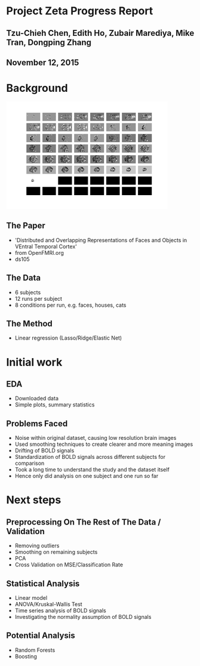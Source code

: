 # Project Zeta Progress Report
## Tzu-Chieh Chen, Edith Ho, Zubair Marediya, Mike Tran, Dongping Zhang
## November 12, 2015

# Background

![la lune](t_face.png "Voyage to the moon")

## The Paper

- 'Distributed and Overlapping Representations of Faces and Objects in VEntral Temporal Cortex'
- from OpenFMRI.org
- ds105

## The Data

- 6 subjects
- 12 runs per subject
- 8 conditions per run, e.g. faces, houses, cats

## The Method

- Linear regression (Lasso/Ridge/Elastic Net)

# Initial work

## EDA

- Downloaded data
- Simple plots, summary statistics

## Problems Faced

- Noise within original dataset, causing low resolution brain images
- Used smoothing techniques to create clearer and more meaning images
- Drifting of BOLD signals
- Standardization of BOLD signals across different subjects for comparison
- Took a long time to understand the study and the dataset itself
- Hence only did analysis on one subject and one run so far

# Next steps

## Preprocessing On The Rest of The Data / Validation

- Removing outliers
- Smoothing on remaining subjects
- PCA
- Cross Validation on MSE/Classification Rate

## Statistical Analysis

- Linear model
- ANOVA/Kruskal-Wallis Test
- Time series analysis of BOLD signals
- Investigating the normality assumption of BOLD signals

## Potential Analysis

- Random Forests
- Boosting 